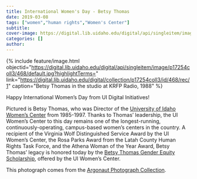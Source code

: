```yaml
---
title: International Women's Day - Betsy Thomas
date: 2019-03-08
tags: ["women","human rights","Women's Center"]
subtitle: 
cover-image: https://digital.lib.uidaho.edu/digital/api/singleitem/image/p17254coll3/468/default.jpg?highlightTerms=
categories: []
author: 
---
```


{% include feature/image.html objectid="https://digital.lib.uidaho.edu/digital/api/singleitem/image/p17254coll3/468/default.jpg?highlightTerms=" link="https://digital.lib.uidaho.edu/digital/collection/p17254coll3/id/468/rec/1" caption="Betsy Thomas in the studio at KRFP Radio, 1988" %}

Happy International Women’s Day from UI Digital Initiatives!

Pictured is Betsy Thomas, who was Director of the [University of Idaho Women’s Center](https://www.uidaho.edu/diversity/edu/womens-center) from 1985-1997. Thanks to Thomas’ leadership, the UI Women’s Center to this day remains one of the longest-running, continuously-operating, campus-based women’s centers in the country. A recipient of the Virginia Wolf Distinguished Service Award by the UI Women’s Center, the Rosa Parks Award from the Latah County Human Rights Task Force, and the Athena Woman of the Year Award, Betsy Thomas’ legacy is honored today by the [Betsy Thomas Gender Equity Scholarship](https://www.uidaho.edu/diversity/edu/womens-center/resources/scholarships), offered by the UI Women’s Center. 

This photograph comes from the [Argonaut Photograph Collection](https://digital.lib.uidaho.edu/digital/collection/p17254coll3/search). 